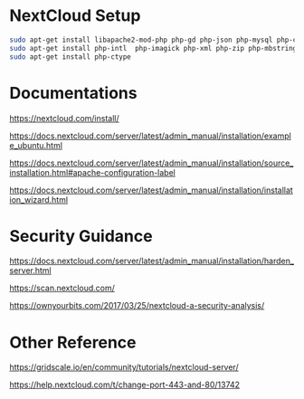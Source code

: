 # NextCloud Setup



```bash
sudo apt-get install libapache2-mod-php php-gd php-json php-mysql php-curl
sudo apt-get install php-intl  php-imagick php-xml php-zip php-mbstring
sudo apt-get install php-ctype  
```



# Documentations

https://nextcloud.com/install/

https://docs.nextcloud.com/server/latest/admin_manual/installation/example_ubuntu.html

https://docs.nextcloud.com/server/latest/admin_manual/installation/source_installation.html#apache-configuration-label

https://docs.nextcloud.com/server/latest/admin_manual/installation/installation_wizard.html



# Security Guidance

https://docs.nextcloud.com/server/latest/admin_manual/installation/harden_server.html

https://scan.nextcloud.com/

https://ownyourbits.com/2017/03/25/nextcloud-a-security-analysis/



# Other Reference

https://gridscale.io/en/community/tutorials/nextcloud-server/

https://help.nextcloud.com/t/change-port-443-and-80/13742